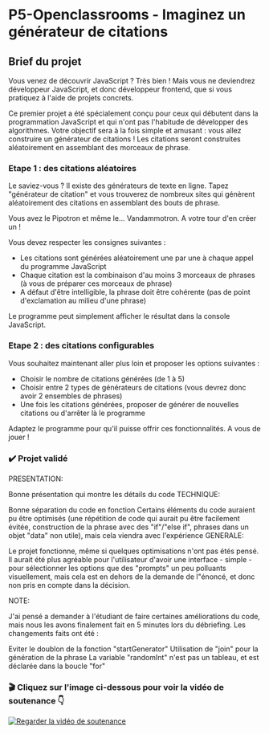 # P5-Openclassrooms - Imaginez un générateur de citations

## Brief du projet

Vous venez de découvrir JavaScript ? Très bien ! Mais vous ne deviendrez développeur JavaScript, et donc développeur frontend, que si vous pratiquez à l'aide de projets concrets.

Ce premier projet a été spécialement conçu pour ceux qui débutent dans la programmation JavaScript et qui n'ont pas l'habitude de développer des algorithmes. Votre objectif sera à la fois simple et amusant : vous allez construire un générateur de citations ! Les citations seront construites aléatoirement en assemblant des morceaux de phrase.

### Etape 1 : des citations aléatoires

Le saviez-vous ? Il existe des générateurs de texte en ligne. Tapez "générateur de citation" et vous trouverez de nombreux sites qui génèrent aléatoirement des citations en assemblant des bouts de phrase.

Vous avez le Pipotron et même le... Vandammotron. A votre tour d'en créer un ! 

Vous devez respecter les consignes suivantes :

* Les citations sont générées aléatoirement une par une à chaque appel du programme JavaScript
* Chaque citation est la combinaison d'au moins 3 morceaux de phrases (à vous de préparer ces morceaux de phrase)
* A défaut d'être intelligible, la phrase doit être cohérente (pas de point d'exclamation au milieu d'une phrase)

Le programme peut simplement afficher le résultat dans la console JavaScript.

### Etape 2 : des citations configurables

Vous souhaitez maintenant aller plus loin et proposer les options suivantes :

* Choisir le nombre de citations générées (de 1 à 5)
* Choisir entre 2 types de générateurs de citations (vous devrez donc avoir 2 ensembles de phrases)
* Une fois les citations générées, proposer de générer de nouvelles citations ou d'arrêter là le programme

Adaptez le programme pour qu'il puisse offrir ces fonctionnalités. A vous de jouer !

### ✔️ Projet validé

PRESENTATION:

Bonne présentation qui montre les détails du code
TECHNIQUE:

Bonne séparation du code en fonction
Certains éléments du code auraient pu être optimisés (une répétition de code qui aurait pu être facilement évitée, construction de la phrase avec des "if"/"else if", phrases dans un objet "data" non utile), mais cela viendra avec l'expérience
GENERALE:

Le projet fonctionne, même si quelques optimisations n'ont pas étés pensé.
Il aurait été plus agréable pour l'utilisateur d'avoir une interface - simple - pour sélectionner les options que des "prompts" un peu polluants visuellement, mais cela est en dehors de la demande de l"énoncé, et donc non pris en compte dans la décision.

NOTE:

J'ai pensé a demander à l'étudiant de faire certaines améliorations du code, mais nous les avons finalement fait en 5 minutes lors du débriefing. Les changements faits ont été :

Eviter le doublon de la fonction "startGenerator"
Utilisation de "join" pour la génération de la phrase
La variable "randomInt" n'est pas un tableau, et est déclarée dans la boucle "for"


### 🎬 Cliquez sur l'image ci-dessous pour voir la vidéo de soutenance 👇

[![Regarder la vidéo de soutenance](https://img.youtube.com/vi/s79aMG2_u0U/maxresdefault.jpg)](https://youtu.be/s79aMG2_u0U)
